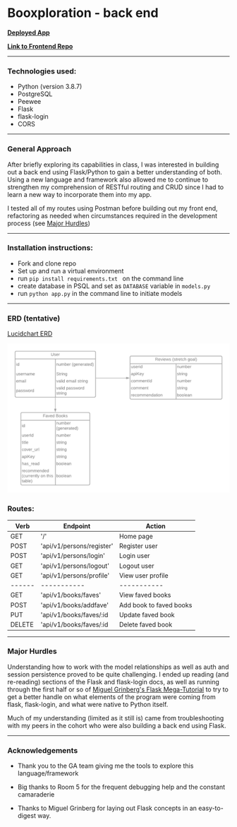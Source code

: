 # Booxploration - back end

[**Deployed App**](https://booxploration.herokuapp.com/)

[**Link to Frontend Repo**](https://github.com/lind1125/project_4_frontend)


---

### Technologies used:

  * Python (version 3.8.7)
  * PostgreSQL
  * Peewee
  * Flask
  * flask-login
  * CORS

---

### General Approach

After briefly exploring its capabilities in class, I was interested in building out a back end using Flask/Python to gain a better understanding of both. Using a new language and framework also allowed me to continue to strengthen my comprehension of RESTful routing and CRUD since I had to learn a new way to incorporate them into my app.

I tested all of my routes using Postman before building out my front end, refactoring as needed when circumstances required in the development process (see [Major Hurdles](#major-hurdles))


---

### Installation instructions:

* Fork and clone repo
* Set up and run a virtual environment
* run `pip install requirements.txt ` on the command line
* create database in PSQL and set as `DATABASE` variable in `models.py`
* run `python app.py` in the command line to initiate models

---

### ERD (tentative)

[Lucidchart ERD](https://lucid.app/lucidchart/invitations/accept/40bfce45-05f1-4de1-90f2-a3baeb77a9d1)

<img src='./Project_4_ERD.png' />

### Routes:


| Verb | Endpoint | Action |
| ----------- | ----------- | ----------- |
| GET | '/' | Home page |
| POST | 'api/v1/persons/register' | Register user |
| POST | 'api/v1/persons/login' | Login user |
| GET | 'api/v1/persons/logout' | Logout user |
| GET | 'api/v1/persons/profile' | View user profile |
| ------ | ----------- | ----------- |
| GET | 'api/v1/books/faves' | View faved books |
| POST | 'api/v1/books/addfave' | Add book to faved books |
| PUT | 'api/v1/books/faves/:id | Update faved book |
| DELETE | 'api/v1/books/faves/:id | Delete faved book |

---
### Major Hurdles

Understanding how to work with the model relationships as well as auth and session persistence proved to be quite challenging. I ended up reading (and re-reading) sections of the Flask and flask-login docs, as well as running through the first half or so of [Miguel Grinberg's Flask Mega-Tutorial](https://blog.miguelgrinberg.com/post/the-flask-mega-tutorial-part-i-hello-world) to try to get a better handle on what elements of the program were coming from flask, flask-login, and what were native to Python itself.

Much of my understanding (limited as it still is) came from troubleshooting with my peers in the cohort who were also building a back end using Flask.

---

### Acknowledgements

* Thank you to the GA team giving me the tools to explore this language/framework

* Big thanks to Room 5 for the frequent debugging help and the constant camaraderie

* Thanks to Miguel Grinberg for laying out Flask concepts in an easy-to-digest way.
